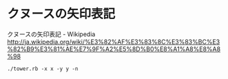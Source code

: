 # クヌースの矢印表記

クヌースの矢印表記 - Wikipedia
http://ja.wikipedia.org/wiki/%E3%82%AF%E3%83%8C%E3%83%BC%E3%82%B9%E3%81%AE%E7%9F%A2%E5%8D%B0%E8%A1%A8%E8%A8%98

    ./tower.rb -x x -y y -n


